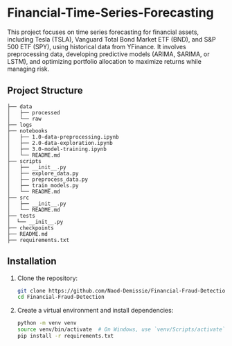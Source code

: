 # Financial-Time-Series-Forecasting

This project focuses on time series forecasting for financial assets, including Tesla (TSLA), Vanguard Total Bond Market ETF (BND), and S&P 500 ETF (SPY), using historical data from YFinance. It involves preprocessing data, developing predictive models (ARIMA, SARIMA, or LSTM), and optimizing portfolio allocation to maximize returns while managing risk.

## Project Structure


```
├── data
│   ├── processed
│   └── raw
├── logs
├── notebooks
│   ├── 1.0-data-preprocessing.ipynb
│   ├── 2.0-data-exploration.ipynb
│   ├── 3.0-model-training.ipynb
│   └── README.md
├── scripts
│   ├── __init__.py
│   ├── explore_data.py
│   ├── preprocess_data.py
│   ├── train_models.py
│   └── README.md
├── src
│   ├── __init__.py
│   └── README.md
├── tests
│  └── __init__.py
├── checkpoints
├── README.md
├── requirements.txt
```


## Installation

1. Clone the repository:
   ```bash
   git clone https://github.com/Naod-Demissie/Financial-Fraud-Detection.git
   cd Financial-Fraud-Detection
   ```

2. Create a virtual environment and install dependencies:
   ```bash
   python -m venv venv
   source venv/bin/activate  # On Windows, use `venv/Scripts/activate`
   pip install -r requirements.txt
   ```
